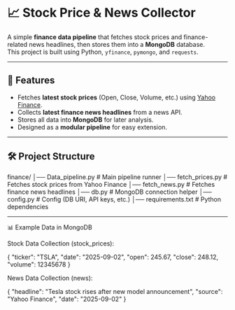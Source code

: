 # 📈 Stock Price & News Collector

A simple **finance data pipeline** that fetches stock prices and finance-related news headlines, then stores them into a **MongoDB** database.  
This project is built using Python, `yfinance`, `pymongo`, and `requests`.

---

## 🚀 Features
- Fetches **latest stock prices** (Open, Close, Volume, etc.) using [Yahoo Finance](https://pypi.org/project/yfinance/).
- Collects **latest finance news headlines** from a news API.
- Stores all data into **MongoDB** for later analysis.
- Designed as a **modular pipeline** for easy extension.

---

## 🛠 Project Structure
finance/
│── Data_pipeline.py # Main pipeline runner
│── fetch_prices.py # Fetches stock prices from Yahoo Finance
│── fetch_news.py # Fetches finance news headlines
│── db.py # MongoDB connection helper
│── config.py # Config (DB URI, API keys, etc.)
│── requirements.txt # Python dependencies

---
📊 Example Data in MongoDB

Stock Data Collection (stock_prices):

{
  "ticker": "TSLA",
  "date": "2025-09-02",
  "open": 245.67,
  "close": 248.12,
  "volume": 12345678
}


News Data Collection (news):

{
  "headline": "Tesla stock rises after new model announcement",
  "source": "Yahoo Finance",
  "date": "2025-09-02"
}
